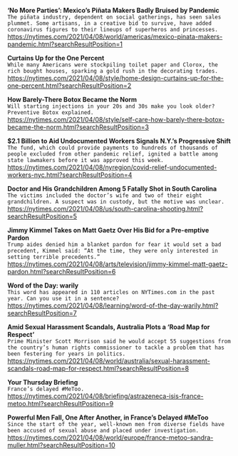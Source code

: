 **‘No More Parties’: Mexico’s Piñata Makers Badly Bruised by Pandemic**\
`The piñata industry, dependent on social gatherings, has seen sales plummet. Some artisans, in a creative bid to survive, have added coronavirus figures to their lineups of superheros and princesses.`\
https://nytimes.com/2021/04/08/world/americas/mexico-pinata-makers-pandemic.html?searchResultPosition=1

**Curtains Up for the One Percent**\
`While many Americans were stockpiling toilet paper and Clorox, the rich bought houses, sparking a gold rush in the decorating trades.`\
https://nytimes.com/2021/04/08/style/home-design-curtains-up-for-the-one-percent.html?searchResultPosition=2

**How Barely-There Botox Became the Norm**\
`Will starting injections in your 20s and 30s make you look older? Preventive Botox explained.`\
https://nytimes.com/2021/04/08/style/self-care-how-barely-there-botox-became-the-norm.html?searchResultPosition=3

**$2.1 Billion to Aid Undocumented Workers Signals N.Y.’s Progressive Shift**\
`The fund, which could provide payments to hundreds of thousands of people excluded from other pandemic relief, ignited a battle among state lawmakers before it was approved this week.`\
https://nytimes.com/2021/04/08/nyregion/covid-relief-undocumented-workers-nyc.html?searchResultPosition=4

**Doctor and His Grandchildren Among 5 Fatally Shot in South Carolina**\
`The victims included the doctor’s wife and two of their eight grandchildren. A suspect was in custody, but the motive was unclear.`\
https://nytimes.com/2021/04/08/us/south-carolina-shooting.html?searchResultPosition=5

**Jimmy Kimmel Takes on Matt Gaetz Over His Bid for a Pre-emptive Pardon**\
`Trump aides denied him a blanket pardon for fear it would set a bad precedent, Kimmel said: “At the time, they were only interested in setting terrible precedents.”`\
https://nytimes.com/2021/04/08/arts/television/jimmy-kimmel-matt-gaetz-pardon.html?searchResultPosition=6

**Word of the Day: warily**\
`This word has appeared in 110 articles on NYTimes.com in the past year. Can you use it in a sentence?`\
https://nytimes.com/2021/04/08/learning/word-of-the-day-warily.html?searchResultPosition=7

**Amid Sexual Harassment Scandals, Australia Plots a ‘Road Map for Respect’**\
`Prime Minister Scott Morrison said he would accept 55 suggestions from the country’s human rights commissioner to tackle a problem that has been festering for years in politics.`\
https://nytimes.com/2021/04/08/world/australia/sexual-harassment-scandals-road-map-for-respect.html?searchResultPosition=8

**Your Thursday Briefing**\
`France’s delayed #MeToo.`\
https://nytimes.com/2021/04/08/briefing/astrazeneca-isis-france-metoo.html?searchResultPosition=9

**Powerful Men Fall, One After Another, in France’s Delayed #MeToo**\
`Since the start of the year, well-known men from diverse fields have been accused of sexual abuse and placed under investigation.`\
https://nytimes.com/2021/04/08/world/europe/france-metoo-sandra-muller.html?searchResultPosition=10

